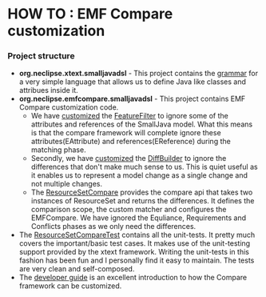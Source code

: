 # HOW TO : EMF Compare customization

### Project structure
* **org.neclipse.xtext.smalljavadsl** - This project contains the [grammar](https://github.com/nbhusare/EMF-Compare/blob/master/org.neclipse.xtext.smalljavadsl/src/org/neclipse/xtext/smalljavadsl/SmallJavaDsl.xtext) for a very simple language that allows us to define Java like classes and attribues inside it.
* **org.neclipse.emfcompare.smalljavadsl** - This project contains EMF Compare customization code. 
  * We have [customized](https://github.com/nbhusare/EMF-Compare/blob/master/org.neclipse.emfcompare.smalljavadsl/bin/org/neclipse/emfcompare/smalljavadsl/internal/CustomFeatureFilter.xtend) the [FeatureFilter](https://www.eclipse.org/emf/compare/documentation/latest/developer/javadoc/org/eclipse/emf/compare/diff/FeatureFilter.html) to ignore some of the attributes and references of the SmallJava model. What this means is that the compare framework will complete ignore these attributes(EAttribute) and references(EReference) during the matching phase.
  * Secondly, we have [customized](https://github.com/nbhusare/EMF-Compare/blob/master/org.neclipse.emfcompare.smalljavadsl/bin/org/neclipse/emfcompare/smalljavadsl/internal/CustomDiffBuilder.xtend) the [DiffBuilder](https://www.eclipse.org/emf/compare/documentation/latest/developer/javadoc/org/eclipse/emf/compare/diff/DiffBuilder.html) to ignore the differences that don't make much sense to us. This is quiet useful as it enables us to represent a model change as a single change and not multiple changes.
  * The [ResourceSetCompare](https://github.com/nbhusare/EMF-Compare/blob/master/org.neclipse.emfcompare.smalljavadsl/bin/org/neclipse/emfcompare/smalljavadsl/internal/ResourceSetCompare.xtend) provides the compare api that takes two instances of ResourceSet and returns the differences. It defines the comparison scope, the custom matcher and configures the EMFCompare. We have ignored the Equliance, Requirements and Conflicts phases as we only need the differences.
* The [ResourceSetCompareTest](https://github.com/nbhusare/EMF-Compare/blob/master/org.neclipse.emfcompare.smalljavadsl/bin/org/neclipse/emfcompare/smalljavadsl/internal/tests/ResourceSetCompareTest.xtend) contains all the unit-tests. It pretty much covers the important/basic test cases. It makes use of the unit-testing support provided by the xtext framework. Writing the unit-tests in this fashion has been fun and I personally find it easy to maintain. The tests are very clean and self-composed.
* The [developer guide](https://www.eclipse.org/emf/compare/documentation/latest/developer/developer-guide.html) is an excellent introduction to how the Compare framework can be customized.


